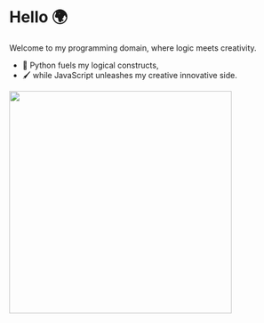 # Hello 🌍

Welcome to my programming domain, where logic meets creativity. 
* 🧠 Python fuels my logical constructs,
* 🖌️ while JavaScript unleashes my creative innovative side.

<img width="400px" align="left" src="https://github-readme-stats.vercel.app/api/top-langs/?username=effiecancode&langs_count=8&layout=compact&theme=tokyonight&hide=html,css,ejs,php,C,vue,hack,Assembly,puppet,ruby,jupyter%20notebook,shell,c%2B%2B"/>

